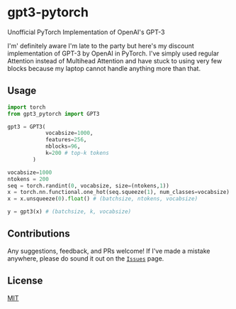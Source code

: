 # gpt3-pytorch
Unofficial PyTorch Implementation of OpenAI's GPT-3

I'm' definitely aware I'm late to the party but here's my discount implementation of GPT-3 by OpenAI in PyTorch. I've simply used regular Attention instead of Multihead Attention and have stuck to using very few blocks because my laptop cannot handle anything more than that.

## Usage

```python
import torch
from gpt3_pytorch import GPT3

gpt3 = GPT3(
            vocabsize=1000,
            features=256,
            nblocks=96,
            k=200 # top-k tokens
        )

vocabsize=1000
ntokens = 200
seq = torch.randint(0, vocabsize, size=(ntokens,1))
x = torch.nn.functional.one_hot(seq.squeeze(1), num_classes=vocabsize) # sequence to one-hot encodings
x = x.unsqueeze(0).float() # (batchsize, ntokens, vocabsize)

y = gpt3(x) # (batchsize, k, vocabsize)
```

## Contributions
Any suggestions, feedback, and PRs welcome! If I've made a mistake anywhere, please do sound it out on the [`Issues`](https://github.com/rish-16/gpt3-pytorch/issues) page.

## License
[MIT](https://github.com/rish-16/gpt3-pytorch/blob/main/LICENSE)